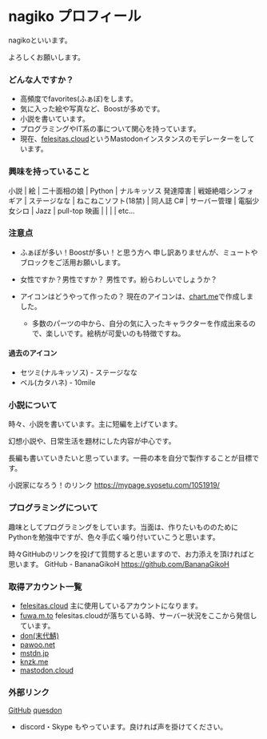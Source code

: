# nagiko プロフィール
nagikoといいます。

よろしくお願いします。

### どんな人ですか？
- 高頻度でfavorites(ふぁぼ)をします。
- 気に入った絵や写真など、Boostが多めです。
- 小説を書いています。
- プログラミングやIT系の事について関心を持っています。
- 現在、[felesitas.cloud](https://felesitas.cloud/about/)というMastodonインスタンスのモデレーターをしています。

### 興味を持っていること

小説 | 絵 | 二十面相の娘 | Python | ナルキッソス
発達障害 | 戦姫絶唱シンフォギア | ステージなな | ねこねこソフト(18禁) | 同人誌
C# | サーバー管理 | 電脳少女シロ | Jazz | pull-top
映画 | | | |
etc…


### 注意点
- ふぁぼが多い！Boostが多い！と思う方へ
  申し訳ありませんが、ミュートやブロックをご活用お願いします。

- 女性ですか？男性ですか？
  男性です。紛らわしいでしょうか？

- アイコンはどうやって作ったの？
  現在のアイコンは、[chart.me](https://chart.me/)で作成しました。
  - 多数のパーツの中から、自分の気に入ったキャラクターを作成出来るので、楽しいです。絵柄が可愛いのも特徴ですね。

#### 過去のアイコン
- セツミ(ナルキッソス) - ステージなな
- ベル(カタハネ) - 10mile

### 小説について
時々、小説を書いています。主に短編を上げています。

幻想小説や、日常生活を題材にした内容が中心です。

長編も書いていきたいと思っています。一冊の本を自分で製作することが目標です。

小説家になろう！のリンク
https://mypage.syosetu.com/1051919/

### プログラミングについて
趣味としてプログラミングをしています。当面は、作りたいもののためにPythonを勉強中ですが、色々手広く噛り付いていこうと思います。

時々GitHubのリンクを投げて質問すると思いますので、お力添えを頂ければと思います。
GitHub - BananaGikoH
https://github.com/BananaGikoH

### 取得アカウント一覧
- [felesitas.cloud](https://felesitas.cloud/@BananaGiko_cle)
  主に使用しているアカウントになります。
- [fuwa.m.to](https://huwa.m.to/@BananaGiko_cle)
  felesitas.cloudが落ちている時、サーバー状況をここから発信しています。
- [don(末代鯖)](https://mstdn.maud.io/@BananaGiko_cle)
- [pawoo.net](https://pawoo.net/@BananaGiko_cle)
- [mstdn.jp](https://mstdn.jp@BananaGiko_cle)
- [knzk.me](https://knzk.me/@BananaGiko_cle)
- [mastodon.cloud](https://mastodon.cloud/@BananaGiko_cle)
  
### 外部リンク
[GitHub](https://github.com/BananaGikoH)
[quesdon](https://quesdon.rinsuki.tk/@BananaGiko_cle@felesitas.cloud)

- discord・Skype
もやっています。良ければ声を掛けてください。